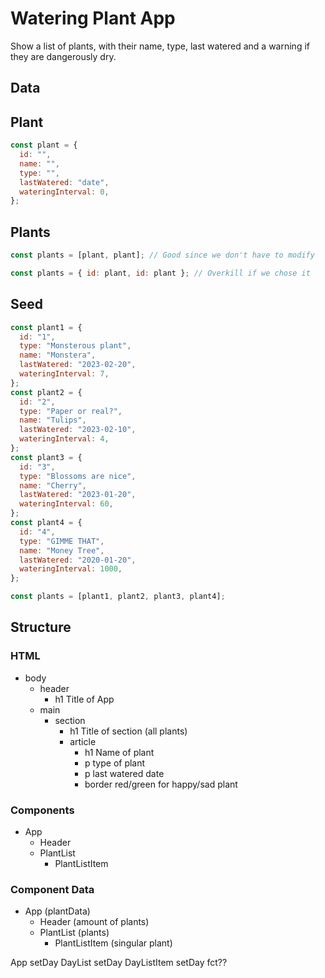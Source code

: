 # Watering Plant App

Show a list of plants, with their name, type, last watered and a warning if they are dangerously dry.

## Data

## Plant

```jsx
const plant = {
  id: "",
  name: "",
  type: "",
  lastWatered: "date",
  wateringInterval: 0,
};
```

## Plants

```jsx
const plants = [plant, plant]; // Good since we don't have to modify

const plants = { id: plant, id: plant }; // Overkill if we chose it
```

## Seed

```jsx
const plant1 = {
  id: "1",
  type: "Monsterous plant",
  name: "Monstera",
  lastWatered: "2023-02-20",
  wateringInterval: 7,
};
const plant2 = {
  id: "2",
  type: "Paper or real?",
  name: "Tulips",
  lastWatered: "2023-02-10",
  wateringInterval: 4,
};
const plant3 = {
  id: "3",
  type: "Blossoms are nice",
  name: "Cherry",
  lastWatered: "2023-01-20",
  wateringInterval: 60,
};
const plant4 = {
  id: "4",
  type: "GIMME THAT",
  name: "Money Tree",
  lastWatered: "2020-01-20",
  wateringInterval: 1000,
};

const plants = [plant1, plant2, plant3, plant4];
```

## Structure

### HTML

- body
  - header
    - h1 Title of App
  - main
    - section
      - h1 Title of section (all plants)
      - article
        - h1 Name of plant
        - p type of plant
        - p last watered date
        - border red/green for happy/sad plant

### Components

- App
  - Header
  - PlantList
    - PlantListItem

### Component Data

- App (plantData)
  - Header (amount of plants)
  - PlantList (plants)
    - PlantListItem (singular plant)

App setDay
DayList setDay
DayListItem setDay fct??
